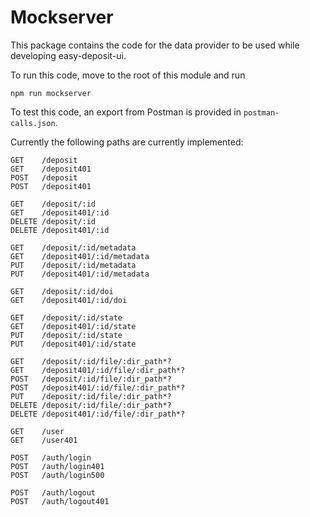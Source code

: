 Mockserver
==========

This package contains the code for the data provider to be used while developing easy-deposit-ui.

To run this code, move to the root of this module and run

    npm run mockserver

To test this code, an export from Postman is provided in `postman-calls.json`.

Currently the following paths are currently implemented:

    GET    /deposit
    GET    /deposit401
    POST   /deposit
    POST   /deposit401

    GET    /deposit/:id
    GET    /deposit401/:id
    DELETE /deposit/:id
    DELETE /deposit401/:id

    GET    /deposit/:id/metadata
    GET    /deposit401/:id/metadata
    PUT    /deposit/:id/metadata
    PUT    /deposit401/:id/metadata

    GET    /deposit/:id/doi
    GET    /deposit401/:id/doi

    GET    /deposit/:id/state
    GET    /deposit401/:id/state
    PUT    /deposit/:id/state
    PUT    /deposit401/:id/state

    GET    /deposit/:id/file/:dir_path*?
    GET    /deposit401/:id/file/:dir_path*?
    POST   /deposit/:id/file/:dir_path*?
    POST   /deposit401/:id/file/:dir_path*?
    PUT    /deposit/:id/file/:dir_path*?
    DELETE /deposit/:id/file/:dir_path*?
    DELETE /deposit401/:id/file/:dir_path*?

    GET    /user
    GET    /user401
    
    POST   /auth/login
    POST   /auth/login401
    POST   /auth/login500

    POST   /auth/logout
    POST   /auth/logout401

